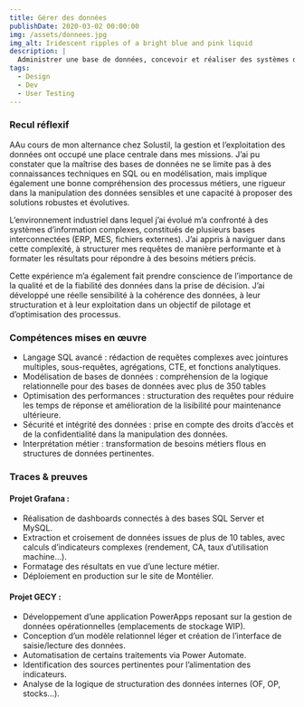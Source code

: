 ```yaml
---
title: Gérer des données
publishDate: 2020-03-02 00:00:00
img: /assets/donnees.jpg
img_alt: Iridescent ripples of a bright blue and pink liquid
description: |
  Administrer une base de données, concevoir et réaliser des systèmes d'informations décisionnels
tags:
  - Design
  - Dev
  - User Testing
---
```


### Recul réflexif

AAu cours de mon alternance chez Solustil, la gestion et l’exploitation des données ont occupé une place centrale dans mes missions. J’ai pu constater que la maîtrise des bases de données ne se limite pas à des connaissances techniques en SQL ou en modélisation, mais implique également une bonne compréhension des processus métiers, une rigueur dans la manipulation des données sensibles et une capacité à proposer des solutions robustes et évolutives.

L’environnement industriel dans lequel j’ai évolué m’a confronté à des systèmes d’information complexes, constitués de plusieurs bases interconnectées (ERP, MES, fichiers externes). J’ai appris à naviguer dans cette complexité, à structurer mes requêtes de manière performante et à formater les résultats pour répondre à des besoins métiers précis.

Cette expérience m’a également fait prendre conscience de l’importance de la qualité et de la fiabilité des données dans la prise de décision. J’ai développé une réelle sensibilité à la cohérence des données, à leur structuration et à leur exploitation dans un objectif de pilotage et d’optimisation des processus.

### Compétences mises en œuvre

- Langage SQL avancé : rédaction de requêtes complexes avec jointures multiples, sous-requêtes, agrégations, CTE, et fonctions analytiques.
- Modélisation de bases de données : compréhension de la logique relationnelle pour des bases de données avec plus de 350 tables
- Optimisation des performances : structuration des requêtes pour réduire les temps de réponse et amélioration de la lisibilité pour maintenance ultérieure.
- Sécurité et intégrité des données : prise en compte des droits d’accès et de la confidentialité dans la manipulation des données.
- Interprétation métier : transformation de besoins métiers flous en structures de données pertinentes.

### Traces & preuves

#### Projet Grafana :

- Réalisation de dashboards connectés à des bases SQL Server et MySQL.
- Extraction et croisement de données issues de plus de 10 tables, avec calculs d’indicateurs complexes (rendement, CA, taux d’utilisation machine…).
- Formatage des résultats en vue d’une lecture métier.
- Déploiement en production sur le site de Montélier.
  
#### Projet GECY :
- Développement d’une application PowerApps reposant sur la gestion de données opérationnelles (emplacements de stockage WIP).
- Conception d’un modèle relationnel léger et création de l’interface de saisie/lecture des données.
- Automatisation de certains traitements via Power Automate.
- Identification des sources pertinentes pour l’alimentation des indicateurs.
- Analyse de la logique de structuration des données internes (OF, OP, stocks…).
